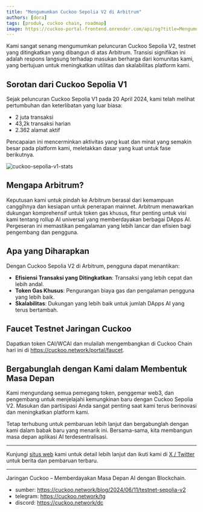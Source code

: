 ```yaml
---
title: "Mengumumkan Cuckoo Sepolia V2 di Arbitrum"
authors: [dora]
tags: [produk, cuckoo chain, roadmap]
image: https://cuckoo-portal-frontend.onrender.com/api/og?title=Mengumumkan Cuckoo Sepolia V2 di Arbitrum
---
```

Kami sangat senang mengumumkan peluncuran Cuckoo Sepolia V2, testnet yang ditingkatkan yang dibangun di atas Arbitrum. Transisi signifikan ini adalah respons langsung terhadap masukan berharga dari komunitas kami, yang bertujuan untuk meningkatkan utilitas dan skalabilitas platform kami.

## Sorotan dari Cuckoo Sepolia V1

Sejak peluncuran Cuckoo Sepolia V1 pada 20 April 2024, kami telah melihat pertumbuhan dan keterlibatan yang luar biasa:
- 2 juta transaksi
- 43,2k transaksi harian
- 2.362 alamat aktif

Pencapaian ini mencerminkan aktivitas yang kuat dan minat yang semakin besar pada platform kami, meletakkan dasar yang kuat untuk fase berikutnya.

![cuckoo-sepolia-v1-stats](https://cuckoo-network.b-cdn.net/cuckoo-sepolia-v1-stats.webp "statistik cuckoo sepolia v1")

## Mengapa Arbitrum?

Keputusan kami untuk pindah ke Arbitrum berasal dari kemampuan canggihnya dan kesiapan untuk penerapan mainnet. Arbitrum menawarkan dukungan komprehensif untuk token gas khusus, fitur penting untuk visi kami tentang rollup AI universal yang memberdayakan berbagai DApps AI. Pergeseran ini memastikan pengalaman yang lebih lancar dan efisien bagi pengembang dan pengguna.

## Apa yang Diharapkan

Dengan Cuckoo Sepolia V2 di Arbitrum, pengguna dapat menantikan:
- **Efisiensi Transaksi yang Ditingkatkan**: Transaksi yang lebih cepat dan lebih andal.
- **Token Gas Khusus**: Pengurangan biaya gas dan pengalaman pengguna yang lebih baik.
- **Skalabilitas**: Dukungan yang lebih baik untuk jumlah DApps AI yang terus bertambah.

## Faucet Testnet Jaringan Cuckoo

Dapatkan token CAI/WCAI dan mulailah mengembangkan di Cuckoo Chain hari ini di https://cuckoo.network/portal/faucet.

## Bergabunglah dengan Kami dalam Membentuk Masa Depan

Kami mengundang semua pemegang token, penggemar web3, dan pengembang untuk menjelajahi kemungkinan baru dengan Cuckoo Sepolia V2. Masukan dan partisipasi Anda sangat penting saat kami terus berinovasi dan meningkatkan platform kami.

Tetap terhubung untuk pembaruan lebih lanjut dan bergabunglah dengan kami dalam babak baru yang menarik ini. Bersama-sama, kita membangun masa depan aplikasi AI terdesentralisasi.

---

Kunjungi [situs web](https://cuckoo.network) kami untuk detail lebih lanjut dan ikuti kami di [X / Twitter](https://cuckoo.network/x) untuk berita dan pembaruan terbaru.

---

Jaringan Cuckoo – Memberdayakan Masa Depan AI dengan Blockchain.

- sumber: https://cuckoo.network/blog/2024/06/11/testnet-sepolia-v2
- telegram: https://cuckoo.network/tg
- discord: https://cuckoo.network/dc

